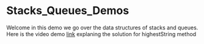 # Stacks_Queues_Demos

Welcome in this demo we go over the data structures of stacks and queues. Here is the video demo [link](https://www.loom.com/share/9ba5e6682c8f4cd089666ceeb0d8b862) explaning the solution for  highestString method 

